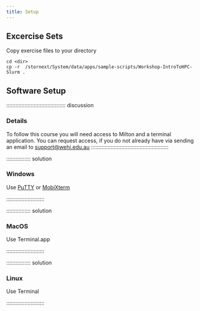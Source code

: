 ```yaml
---
title: Setup
---
```




## Excercise Sets


Copy exercise files to your directory
```
cd <dir>
cp -r  /stornext/System/data/apps/sample-scripts/Workshop-IntroToHPC-Slurm .
```


## Software Setup

::::::::::::::::::::::::::::::::::::::: discussion

### Details

To follow this course you will need access to Milton and a terminal application.
You can request access, if you do not already have via sending an email to [support@wehi.edu.au](mailto:support@wehi.edu.au)
:::::::::::::::::::::::::::::::::::::::::::::::::::

:::::::::::::::: solution

### Windows

Use [PuTTY](https://putty.org/) or [MobiXterm](https://mobaxterm.mobatek.net/)

:::::::::::::::::::::::::

:::::::::::::::: solution

### MacOS

Use Terminal.app

:::::::::::::::::::::::::


:::::::::::::::: solution

### Linux

Use Terminal

:::::::::::::::::::::::::

